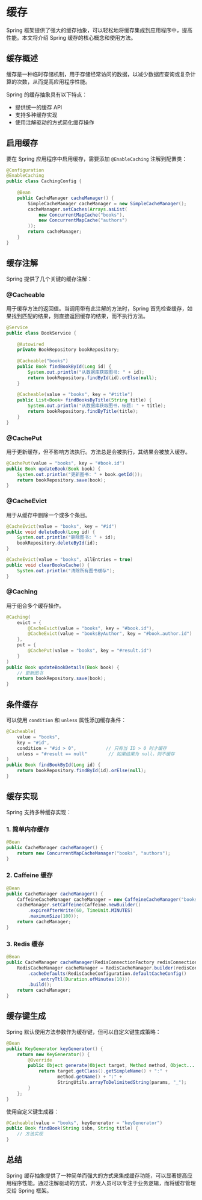 # 缓存

Spring 框架提供了强大的缓存抽象，可以轻松地将缓存集成到应用程序中，提高性能。本文将介绍 Spring 缓存的核心概念和使用方法。

## 缓存概述

缓存是一种临时存储机制，用于存储经常访问的数据，以减少数据库查询或复杂计算的次数，从而提高应用程序性能。

Spring 的缓存抽象具有以下特点：
- 提供统一的缓存 API
- 支持多种缓存实现
- 使用注解驱动的方式简化缓存操作

## 启用缓存

要在 Spring 应用程序中启用缓存，需要添加 `@EnableCaching` 注解到配置类：

```java
@Configuration
@EnableCaching
public class CachingConfig {
    
    @Bean
    public CacheManager cacheManager() {
        SimpleCacheManager cacheManager = new SimpleCacheManager();
        cacheManager.setCaches(Arrays.asList(
            new ConcurrentMapCache("books"),
            new ConcurrentMapCache("authors")
        ));
        return cacheManager;
    }
}
```

## 缓存注解

Spring 提供了几个关键的缓存注解：

### @Cacheable

用于缓存方法的返回值。当调用带有此注解的方法时，Spring 首先检查缓存，如果找到匹配的结果，则直接返回缓存的结果，而不执行方法。

```java
@Service
public class BookService {
    
    @Autowired
    private BookRepository bookRepository;
    
    @Cacheable("books")
    public Book findBookById(Long id) {
        System.out.println("从数据库获取图书: " + id);
        return bookRepository.findById(id).orElse(null);
    }
    
    @Cacheable(value = "books", key = "#title")
    public List<Book> findBooksByTitle(String title) {
        System.out.println("从数据库获取图书，标题: " + title);
        return bookRepository.findByTitle(title);
    }
}
```

### @CachePut

用于更新缓存，但不影响方法执行。方法总是会被执行，其结果会被放入缓存。

```java
@CachePut(value = "books", key = "#book.id")
public Book updateBook(Book book) {
    System.out.println("更新图书: " + book.getId());
    return bookRepository.save(book);
}
```

### @CacheEvict

用于从缓存中删除一个或多个条目。

```java
@CacheEvict(value = "books", key = "#id")
public void deleteBook(Long id) {
    System.out.println("删除图书: " + id);
    bookRepository.deleteById(id);
}

@CacheEvict(value = "books", allEntries = true)
public void clearBooksCache() {
    System.out.println("清除所有图书缓存");
}
```

### @Caching

用于组合多个缓存操作。

```java
@Caching(
    evict = {
        @CacheEvict(value = "books", key = "#book.id"),
        @CacheEvict(value = "booksByAuthor", key = "#book.author.id")
    },
    put = {
        @CachePut(value = "books", key = "#result.id")
    }
)
public Book updateBookDetails(Book book) {
    // 更新图书
    return bookRepository.save(book);
}
```

## 条件缓存

可以使用 `condition` 和 `unless` 属性添加缓存条件：

```java
@Cacheable(
    value = "books", 
    key = "#id",
    condition = "#id > 0",           // 只有当 ID > 0 时才缓存
    unless = "#result == null"        // 如果结果为 null，则不缓存
)
public Book findBookById(Long id) {
    return bookRepository.findById(id).orElse(null);
}
```

## 缓存实现

Spring 支持多种缓存实现：

### 1. 简单内存缓存

```java
@Bean
public CacheManager cacheManager() {
    return new ConcurrentMapCacheManager("books", "authors");
}
```

### 2. Caffeine 缓存

```java
@Bean
public CacheManager cacheManager() {
    CaffeineCacheManager cacheManager = new CaffeineCacheManager("books");
    cacheManager.setCaffeine(Caffeine.newBuilder()
        .expireAfterWrite(60, TimeUnit.MINUTES)
        .maximumSize(100));
    return cacheManager;
}
```

### 3. Redis 缓存

```java
@Bean
public CacheManager cacheManager(RedisConnectionFactory redisConnectionFactory) {
    RedisCacheManager cacheManager = RedisCacheManager.builder(redisConnectionFactory)
        .cacheDefaults(RedisCacheConfiguration.defaultCacheConfig()
            .entryTtl(Duration.ofMinutes(10)))
        .build();
    return cacheManager;
}
```

## 缓存键生成

Spring 默认使用方法参数作为缓存键，但可以自定义键生成策略：

```java
@Bean
public KeyGenerator keyGenerator() {
    return new KeyGenerator() {
        @Override
        public Object generate(Object target, Method method, Object... params) {
            return target.getClass().getSimpleName() + ":" + 
                   method.getName() + ":" + 
                   StringUtils.arrayToDelimitedString(params, "_");
        }
    };
}
```

使用自定义键生成器：

```java
@Cacheable(value = "books", keyGenerator = "keyGenerator")
public Book findBook(String isbn, String title) {
    // 方法实现
}
```

## 总结

Spring 缓存抽象提供了一种简单而强大的方式来集成缓存功能，可以显著提高应用程序性能。通过注解驱动的方式，开发人员可以专注于业务逻辑，而将缓存管理交给 Spring 框架。 